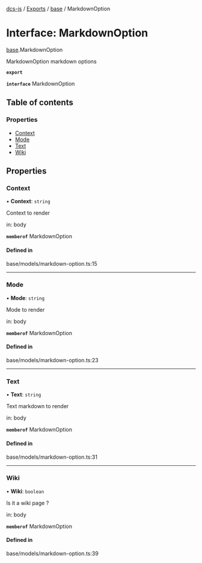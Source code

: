 [dcs-js](../README.md) / [Exports](../modules.md) / [base](../modules/base.md) / MarkdownOption

# Interface: MarkdownOption

[base](../modules/base.md).MarkdownOption

MarkdownOption markdown options

**`export`**

**`interface`** MarkdownOption

## Table of contents

### Properties

- [Context](base.MarkdownOption.md#context)
- [Mode](base.MarkdownOption.md#mode)
- [Text](base.MarkdownOption.md#text)
- [Wiki](base.MarkdownOption.md#wiki)

## Properties

### <a id="context" name="context"></a> Context

• **Context**: `string`

Context to render

in: body

**`memberof`** MarkdownOption

#### Defined in

base/models/markdown-option.ts:15

___

### <a id="mode" name="mode"></a> Mode

• **Mode**: `string`

Mode to render

in: body

**`memberof`** MarkdownOption

#### Defined in

base/models/markdown-option.ts:23

___

### <a id="text" name="text"></a> Text

• **Text**: `string`

Text markdown to render

in: body

**`memberof`** MarkdownOption

#### Defined in

base/models/markdown-option.ts:31

___

### <a id="wiki" name="wiki"></a> Wiki

• **Wiki**: `boolean`

Is it a wiki page ?

in: body

**`memberof`** MarkdownOption

#### Defined in

base/models/markdown-option.ts:39
